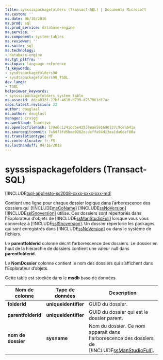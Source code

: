 ```yaml
---
title: sysssispackagefolders (Transact-SQL) | Documents Microsoft
ms.custom: ''
ms.date: 06/10/2016
ms.prod: sql
ms.prod_service: database-engine
ms.service: ''
ms.component: system-tables
ms.reviewer: ''
ms.suite: sql
ms.technology:
- database-engine
ms.tgt_pltfrm: ''
ms.topic: language-reference
f1_keywords:
- sysdtspackagefolders90
- sysdtspackagefolders90_TSQL
dev_langs:
- TSQL
helpviewer_keywords:
- sysssispackagefolders system table
ms.assetid: ddc4833f-27bf-4610-b739-d257961d17ac
caps.latest.revision: 22
author: douglasl
ms.author: douglasl
manager: craigg
ms.workload: Inactive
ms.openlocfilehash: 179e6c1241ccbe42528eae591696727c9cea541a
ms.sourcegitcommit: 7a6df3fd5bea9282ecdeffa94d13ea1da6def80a
ms.translationtype: MT
ms.contentlocale: fr-FR
ms.lasthandoff: 04/16/2018
---
```

# <a name="sysssispackagefolders-transact-sql"></a>sysssispackagefolders (Transact-SQL)
[!INCLUDE[tsql-appliesto-ss2008-xxxx-xxxx-xxx-md](../../includes/tsql-appliesto-ss2008-xxxx-xxxx-xxx-md.md)]

  Contient une ligne pour chaque dossier logique dans l’arborescence des dossiers qui [!INCLUDE[msCoName](../../includes/msconame-md.md)] [!INCLUDE[ssNoVersion](../../includes/ssnoversion-md.md)] [!INCLUDE[ssISnoversion](../../includes/ssisnoversion-md.md)] utilise. Ces dossiers sont répertoriés dans l'Explorateur d'objets de [!INCLUDE[ssManStudioFull](../../includes/ssmanstudiofull-md.md)] lorsque vous vous connectez à [!INCLUDE[ssISnoversion](../../includes/ssisnoversion-md.md)]. Un dossier répertorie les packages qui sont enregistrés dans [!INCLUDE[ssNoVersion](../../includes/ssnoversion-md.md)] ou dans le système de fichiers.  
  
 Le **parentfolderid** colonne décrit l’arborescence des dossiers. Le dossier en haut de la hiérarchie de dossiers contient une valeur null dans **parentfolderid**.  
  
 Le **NomDossier** colonne contient le nom des dossiers qui s’affichent dans l’Explorateur d’objets.  
  
 Cette table est stockée dans le **msdb** base de données.  

  
|Nom de colonne|Type de données| Description|  
|-----------------|---------------|-----------------|  
|**folderId**|**uniqueidentifier**|GUID du dossier.|  
|**parentfolderid**|**uniqueidentifier**|GUID du dossier qui est le dossier parent.|  
|**nom de dossier**|**sysname**|Nom du dossier. Ce nom apparaît dans l'arborescence des dossiers de [!INCLUDE[ssManStudioFull](../../includes/ssmanstudiofull-md.md)].|  
  
  
